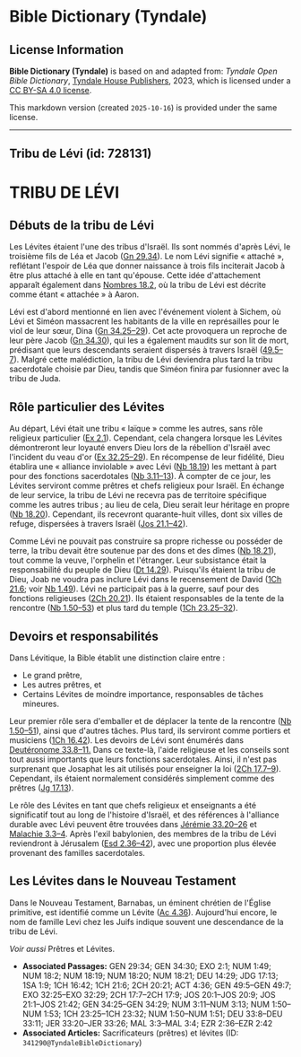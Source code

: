 # Bible Dictionary (Tyndale)

## License Information

**Bible Dictionary (Tyndale)** is based on and adapted from: _Tyndale Open Bible Dictionary_, [Tyndale House Publishers](https://tyndaleopenresources.com/), 2023, which is licensed under a [CC BY-SA 4.0 license](https://creativecommons.org/licenses/by-sa/4.0/legalcode.en).

This markdown version (created `2025-10-16`) is provided under the same license.



--------------------------------

## Tribu de Lévi (id: 728131)

TRIBU DE LÉVI
=============

Débuts de la tribu de Lévi
--------------------------

Les Lévites étaient l'une des tribus d'Israël. Ils sont nommés d'après Lévi, le troisième fils de Léa et Jacob ([Gn 29\.34](https://ref.ly/Gen29:34)). Le nom Lévi signifie « attaché », reflétant l'espoir de Léa que donner naissance à trois fils inciterait Jacob à être plus attaché à elle en tant qu'épouse. Cette idée d'attachement apparaît également dans [Nombres 18\.2](https://ref.ly/Num18:2), où la tribu de Lévi est décrite comme étant « attachée » à Aaron.

Lévi est d'abord mentionné en lien avec l'événement violent à Sichem, où Lévi et Siméon massacrent les habitants de la ville en représailles pour le viol de leur sœur, Dina ([Gn 34\.25–29](https://ref.ly/Gen34:25-Gen34:29)). Cet acte provoquera un reproche de leur père Jacob ([Gn 34\.30](https://ref.ly/Gen34:30)), qui les a également maudits sur son lit de mort, prédisant que leurs descendants seraient dispersés à travers Israël ([49\.5–7](https://ref.ly/Gen49:5-Gen49:7)). Malgré cette malédiction, la tribu de Lévi deviendra plus tard la tribu sacerdotale choisie par Dieu, tandis que Siméon finira par fusionner avec la tribu de Juda.

Rôle particulier des Lévites
----------------------------

Au départ, Lévi était une tribu « laïque » comme les autres, sans rôle religieux particulier ([Ex 2\.1](https://ref.ly/Exod2:1)). Cependant, cela changera lorsque les Lévites démontreront leur loyauté envers Dieu lors de la rébellion d'Israël avec l'incident du veau d'or ([Ex 32\.25–29](https://ref.ly/Exod32:25-Exod32:29)). En récompense de leur fidélité, Dieu établira une « alliance inviolable » avec Lévi ([Nb 18\.19](https://ref.ly/Num18:19)) les mettant à part pour des fonctions sacerdotales ([Nb 3\.11–13](https://ref.ly/Num3:11-Num3:13)). À compter de ce jour, les Lévites serviront comme prêtres et chefs religieux pour Israël. En échange de leur service, la tribu de Lévi ne recevra pas de territoire spécifique comme les autres tribus ; au lieu de cela, Dieu serait leur héritage en propre ([Nb 18\.20](https://ref.ly/Num18:20)). Cependant, ils recevront quarante\-huit villes, dont six villes de refuge, dispersées à travers Israël ([Jos 21\.1–42](https://ref.ly/Josh21:1-Josh21:42)).

Comme Lévi ne pouvait pas construire sa propre richesse ou posséder de terre, la tribu devait être soutenue par des dons et des dîmes ([Nb 18\.21](https://ref.ly/Num18:21)), tout comme la veuve, l'orphelin et l'étranger. Leur subsistance était la responsabilité du peuple de Dieu ([Dt 14\.29](https://ref.ly/Deut14:29)). Puisqu'ils étaient la tribu de Dieu, Joab ne voudra pas inclure Lévi dans le recensement de David ([1Ch 21\.6](https://ref.ly/1Chr21:6); voir [Nb 1\.49](https://ref.ly/Num1:49)). Lévi ne participait pas à la guerre, sauf pour des fonctions religieuses ([2Ch 20\.21](https://ref.ly/2Chr20:21)). Ils étaient responsables de la tente de la rencontre ([Nb 1\.50–53](https://ref.ly/Num1:50-Num1:53)) et plus tard du temple ([1Ch 23\.25–32](https://ref.ly/1Chr23:25-1Chr23:32)).

Devoirs et responsabilités
--------------------------

Dans Lévitique, la Bible établit une distinction claire entre :

* Le grand prêtre,
* Les autres prêtres, et
* Certains Lévites de moindre importance, responsables de tâches mineures.

Leur premier rôle sera d'emballer et de déplacer la tente de la rencontre ([Nb 1\.50–51](https://ref.ly/Num1:50-Num1:51)), ainsi que d'autres tâches. Plus tard, ils serviront comme portiers et musiciens ([1Ch 16\.42](https://ref.ly/1Chr16:42)). Les devoirs de Lévi sont énumérés dans [Deutéronome 33\.8–11\.](https://ref.ly/Deut33:8-Deut33:11) Dans ce texte\-là, l'aide religieuse et les conseils sont tout aussi importants que leurs fonctions sacerdotales. Ainsi, il n'est pas surprenant que Josaphat les ait utilisés pour enseigner la loi ([2Ch 17\.7–9](https://ref.ly/2Chr17:7-2Chr17:9)). Cependant, ils étaient normalement considérés simplement comme des prêtres ([Jg 17\.13](https://ref.ly/Judg17:13)).

Le rôle des Lévites en tant que chefs religieux et enseignants a été significatif tout au long de l'histoire d'Israël, et des références à l'alliance durable avec Lévi peuvent être trouvées dans [Jérémie 33\.20–26](https://ref.ly/Jer33:20-Jer33:26) et [Malachie 3\.3–4](https://ref.ly/Mal3:3-Mal3:4). Après l'exil babylonien, des membres de la tribu de Lévi reviendront à Jérusalem ([Esd 2\.36–42](https://ref.ly/Ezra2:36-Ezra2:42)), avec une proportion plus élevée provenant des familles sacerdotales.

Les Lévites dans le Nouveau Testament
-------------------------------------

Dans le Nouveau Testament, Barnabas, un éminent chrétien de l'Église primitive, est identifié comme un Lévite ([Ac 4\.36](https://ref.ly/Acts4:36)). Aujourd'hui encore, le nom de famille Levi chez les Juifs indique souvent une descendance de la tribu de Lévi.

*Voir aussi* Prêtres et Lévites.

* **Associated Passages:** GEN 29:34; GEN 34:30; EXO 2:1; NUM 1:49; NUM 18:2; NUM 18:19; NUM 18:20; NUM 18:21; DEU 14:29; JDG 17:13; 1SA 1:9; 1CH 16:42; 1CH 21:6; 2CH 20:21; ACT 4:36; GEN 49:5–GEN 49:7; EXO 32:25–EXO 32:29; 2CH 17:7–2CH 17:9; JOS 20:1–JOS 20:9; JOS 21:1–JOS 21:42; GEN 34:25–GEN 34:29; NUM 3:11–NUM 3:13; NUM 1:50–NUM 1:53; 1CH 23:25–1CH 23:32; NUM 1:50–NUM 1:51; DEU 33:8–DEU 33:11; JER 33:20–JER 33:26; MAL 3:3–MAL 3:4; EZR 2:36–EZR 2:42
* **Associated Articles:** Sacrificateurs (prêtres) et lévites (ID: `341290@TyndaleBibleDictionary`)

